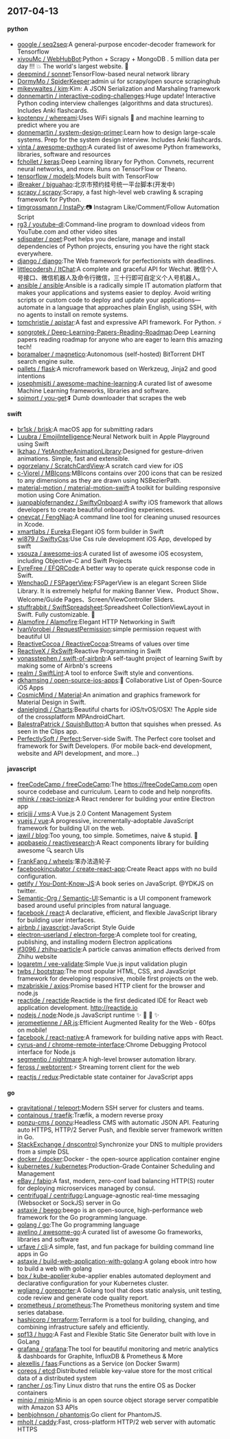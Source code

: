 ## 2017-04-13

#### python
* [google / seq2seq](https://github.com/google/seq2seq):A general-purpose encoder-decoder framework for Tensorflow
* [xiyouMc / WebHubBot](https://github.com/xiyouMc/WebHubBot):Python + Scrapy + MongoDB . 5 million data per day !!! 💥 The world's largest website. 🔞
* [deepmind / sonnet](https://github.com/deepmind/sonnet):TensorFlow-based neural network library
* [DormyMo / SpiderKeeper](https://github.com/DormyMo/SpiderKeeper):admin ui for scrapy/open source scrapinghub
* [mikeywaites / kim](https://github.com/mikeywaites/kim):Kim: A JSON Serialization and Marshaling framework
* [donnemartin / interactive-coding-challenges](https://github.com/donnemartin/interactive-coding-challenges):Huge update! Interactive Python coding interview challenges (algorithms and data structures). Includes Anki flashcards.
* [kootenpv / whereami](https://github.com/kootenpv/whereami):Uses WiFi signals 📶 and machine learning to predict where you are
* [donnemartin / system-design-primer](https://github.com/donnemartin/system-design-primer):Learn how to design large-scale systems. Prep for the system design interview. Includes Anki flashcards.
* [vinta / awesome-python](https://github.com/vinta/awesome-python):A curated list of awesome Python frameworks, libraries, software and resources
* [fchollet / keras](https://github.com/fchollet/keras):Deep Learning library for Python. Convnets, recurrent neural networks, and more. Runs on TensorFlow or Theano.
* [tensorflow / models](https://github.com/tensorflow/models):Models built with TensorFlow
* [iBreaker / bjguahao](https://github.com/iBreaker/bjguahao):北京市预约挂号统一平台脚本(开发中)
* [scrapy / scrapy](https://github.com/scrapy/scrapy):Scrapy, a fast high-level web crawling & scraping framework for Python.
* [timgrossmann / InstaPy](https://github.com/timgrossmann/InstaPy):📷 Instagram Like/Comment/Follow Automation Script
* [rg3 / youtube-dl](https://github.com/rg3/youtube-dl):Command-line program to download videos from YouTube.com and other video sites
* [sdispater / poet](https://github.com/sdispater/poet):Poet helps you declare, manage and install dependencies of Python projects, ensuring you have the right stack everywhere.
* [django / django](https://github.com/django/django):The Web framework for perfectionists with deadlines.
* [littlecodersh / ItChat](https://github.com/littlecodersh/ItChat):A complete and graceful API for Wechat. 微信个人号接口、微信机器人及命令行微信，三十行即可自定义个人号机器人。
* [ansible / ansible](https://github.com/ansible/ansible):Ansible is a radically simple IT automation platform that makes your applications and systems easier to deploy. Avoid writing scripts or custom code to deploy and update your applications— automate in a language that approaches plain English, using SSH, with no agents to install on remote systems.
* [tomchristie / apistar](https://github.com/tomchristie/apistar):A fast and expressive API framework. For Python. ⚡️
* [songrotek / Deep-Learning-Papers-Reading-Roadmap](https://github.com/songrotek/Deep-Learning-Papers-Reading-Roadmap):Deep Learning papers reading roadmap for anyone who are eager to learn this amazing tech!
* [boramalper / magnetico](https://github.com/boramalper/magnetico):Autonomous (self-hosted) BitTorrent DHT search engine suite.
* [pallets / flask](https://github.com/pallets/flask):A microframework based on Werkzeug, Jinja2 and good intentions
* [josephmisiti / awesome-machine-learning](https://github.com/josephmisiti/awesome-machine-learning):A curated list of awesome Machine Learning frameworks, libraries and software.
* [soimort / you-get](https://github.com/soimort/you-get):⏬ Dumb downloader that scrapes the web

#### swift
* [br1sk / brisk](https://github.com/br1sk/brisk):A macOS app for submitting radars
* [Luubra / EmojiIntelligence](https://github.com/Luubra/EmojiIntelligence):Neural Network built in Apple Playground using Swift
* [lkzhao / YetAnotherAnimationLibrary](https://github.com/lkzhao/YetAnotherAnimationLibrary):Designed for gesture-driven animations. Simple, fast and extensible.
* [pgorzelany / ScratchCardView](https://github.com/pgorzelany/ScratchCardView):A scratch card view for iOS
* [c-Viorel / MBIcons](https://github.com/c-Viorel/MBIcons):MBIcons contains over 200 icons that can be resized to any dimensions as they are drawn using NSBezierPath.
* [material-motion / material-motion-swift](https://github.com/material-motion/material-motion-swift):A toolkit for building responsive motion using Core Animation.
* [juanpablofernandez / SwiftyOnboard](https://github.com/juanpablofernandez/SwiftyOnboard):A swifty iOS framework that allows developers to create beautiful onboarding experiences.
* [onevcat / FengNiao](https://github.com/onevcat/FengNiao):A command line tool for cleaning unused resources in Xcode.
* [xmartlabs / Eureka](https://github.com/xmartlabs/Eureka):Elegant iOS form builder in Swift
* [wl879 / SwiftyCss](https://github.com/wl879/SwiftyCss):Use Css rule development iOS App, developed by swift
* [vsouza / awesome-ios](https://github.com/vsouza/awesome-ios):A curated list of awesome iOS ecosystem, including Objective-C and Swift Projects
* [EyreFree / EFQRCode](https://github.com/EyreFree/EFQRCode):A better way to operate quick response code in Swift.
* [WenchaoD / FSPagerView](https://github.com/WenchaoD/FSPagerView):FSPagerView is an elegant Screen Slide Library. It is extremely helpful for making Banner View、Product Show、Welcome/Guide Pages、Screen/ViewController Sliders.
* [stuffrabbit / SwiftSpreadsheet](https://github.com/stuffrabbit/SwiftSpreadsheet):Spreadsheet CollectionViewLayout in Swift. Fully customizable. 🔶
* [Alamofire / Alamofire](https://github.com/Alamofire/Alamofire):Elegant HTTP Networking in Swift
* [IvanVorobei / RequestPermission](https://github.com/IvanVorobei/RequestPermission):simple permission request with beautiful UI
* [ReactiveCocoa / ReactiveCocoa](https://github.com/ReactiveCocoa/ReactiveCocoa):Streams of values over time
* [ReactiveX / RxSwift](https://github.com/ReactiveX/RxSwift):Reactive Programming in Swift
* [yonasstephen / swift-of-airbnb](https://github.com/yonasstephen/swift-of-airbnb):A self-taught project of learning Swift by making some of Airbnb's screens
* [realm / SwiftLint](https://github.com/realm/SwiftLint):A tool to enforce Swift style and conventions.
* [dkhamsing / open-source-ios-apps](https://github.com/dkhamsing/open-source-ios-apps):📱 Collaborative List of Open-Source iOS Apps
* [CosmicMind / Material](https://github.com/CosmicMind/Material):An animation and graphics framework for Material Design in Swift.
* [danielgindi / Charts](https://github.com/danielgindi/Charts):Beautiful charts for iOS/tvOS/OSX! The Apple side of the crossplatform MPAndroidChart.
* [BalestraPatrick / SquishButton](https://github.com/BalestraPatrick/SquishButton):A button that squishes when pressed. As seen in the Clips app.
* [PerfectlySoft / Perfect](https://github.com/PerfectlySoft/Perfect):Server-side Swift. The Perfect core toolset and framework for Swift Developers. (For mobile back-end development, website and API development, and more…)

#### javascript
* [freeCodeCamp / freeCodeCamp](https://github.com/freeCodeCamp/freeCodeCamp):The https://freeCodeCamp.com open source codebase and curriculum. Learn to code and help nonprofits.
* [mhink / react-ionize](https://github.com/mhink/react-ionize):A React renderer for building your entire Electron app
* [ericjjj / vms](https://github.com/ericjjj/vms):A Vue.js 2.0 Content Management System
* [vuejs / vue](https://github.com/vuejs/vue):A progressive, incrementally-adoptable JavaScript framework for building UI on the web.
* [jawil / blog](https://github.com/jawil/blog):Too young, too simple. Sometimes, naive & stupid. 🐌
* [appbaseio / reactivesearch](https://github.com/appbaseio/reactivesearch):A React components library for building awesome 🔍 search UIs
* [FrankFang / wheels](https://github.com/FrankFang/wheels):笨办法造轮子
* [facebookincubator / create-react-app](https://github.com/facebookincubator/create-react-app):Create React apps with no build configuration.
* [getify / You-Dont-Know-JS](https://github.com/getify/You-Dont-Know-JS):A book series on JavaScript. @YDKJS on twitter.
* [Semantic-Org / Semantic-UI](https://github.com/Semantic-Org/Semantic-UI):Semantic is a UI component framework based around useful principles from natural language.
* [facebook / react](https://github.com/facebook/react):A declarative, efficient, and flexible JavaScript library for building user interfaces.
* [airbnb / javascript](https://github.com/airbnb/javascript):JavaScript Style Guide
* [electron-userland / electron-forge](https://github.com/electron-userland/electron-forge):A complete tool for creating, publishing, and installing modern Electron applications
* [jf3096 / zhihu-particle](https://github.com/jf3096/zhihu-particle):A particle canvas animation effects derived from Zhihu website
* [logaretm / vee-validate](https://github.com/logaretm/vee-validate):Simple Vue.js input validation plugin
* [twbs / bootstrap](https://github.com/twbs/bootstrap):The most popular HTML, CSS, and JavaScript framework for developing responsive, mobile first projects on the web.
* [mzabriskie / axios](https://github.com/mzabriskie/axios):Promise based HTTP client for the browser and node.js
* [reactide / reactide](https://github.com/reactide/reactide):Reactide is the first dedicated IDE for React web application development. http://reactide.io
* [nodejs / node](https://github.com/nodejs/node):Node.js JavaScript runtime ✨ 🐢 🚀 ✨
* [jeromeetienne / AR.js](https://github.com/jeromeetienne/AR.js):Efficient Augmented Reality for the Web - 60fps on mobile!
* [facebook / react-native](https://github.com/facebook/react-native):A framework for building native apps with React.
* [cyrus-and / chrome-remote-interface](https://github.com/cyrus-and/chrome-remote-interface):Chrome Debugging Protocol interface for Node.js
* [segmentio / nightmare](https://github.com/segmentio/nightmare):A high-level browser automation library.
* [feross / webtorrent](https://github.com/feross/webtorrent):⚡️ Streaming torrent client for the web
* [reactjs / redux](https://github.com/reactjs/redux):Predictable state container for JavaScript apps

#### go
* [gravitational / teleport](https://github.com/gravitational/teleport):Modern SSH server for clusters and teams.
* [containous / traefik](https://github.com/containous/traefik):Træfik, a modern reverse proxy
* [ponzu-cms / ponzu](https://github.com/ponzu-cms/ponzu):Headless CMS with automatic JSON API. Featuring auto HTTPS, HTTP/2 Server Push, and flexible server framework written in Go.
* [StackExchange / dnscontrol](https://github.com/StackExchange/dnscontrol):Synchronize your DNS to multiple providers from a simple DSL
* [docker / docker](https://github.com/docker/docker):Docker - the open-source application container engine
* [kubernetes / kubernetes](https://github.com/kubernetes/kubernetes):Production-Grade Container Scheduling and Management
* [eBay / fabio](https://github.com/eBay/fabio):A fast, modern, zero-conf load balancing HTTP(S) router for deploying microservices managed by consul.
* [centrifugal / centrifugo](https://github.com/centrifugal/centrifugo):Language-agnostic real-time messaging (Websocket or SockJS) server in Go
* [astaxie / beego](https://github.com/astaxie/beego):beego is an open-source, high-performance web framework for the Go programming language.
* [golang / go](https://github.com/golang/go):The Go programming language
* [avelino / awesome-go](https://github.com/avelino/awesome-go):A curated list of awesome Go frameworks, libraries and software
* [urfave / cli](https://github.com/urfave/cli):A simple, fast, and fun package for building command line apps in Go
* [astaxie / build-web-application-with-golang](https://github.com/astaxie/build-web-application-with-golang):A golang ebook intro how to build a web with golang
* [box / kube-applier](https://github.com/box/kube-applier):kube-applier enables automated deployment and declarative configuration for your Kubernetes cluster.
* [wgliang / goreporter](https://github.com/wgliang/goreporter):A Golang tool that does static analysis, unit testing, code review and generate code quality report.
* [prometheus / prometheus](https://github.com/prometheus/prometheus):The Prometheus monitoring system and time series database.
* [hashicorp / terraform](https://github.com/hashicorp/terraform):Terraform is a tool for building, changing, and combining infrastructure safely and efficiently.
* [spf13 / hugo](https://github.com/spf13/hugo):A Fast and Flexible Static Site Generator built with love in GoLang
* [grafana / grafana](https://github.com/grafana/grafana):The tool for beautiful monitoring and metric analytics & dashboards for Graphite, InfluxDB & Prometheus & More
* [alexellis / faas](https://github.com/alexellis/faas):Functions as a Service (on Docker Swarm)
* [coreos / etcd](https://github.com/coreos/etcd):Distributed reliable key-value store for the most critical data of a distributed system
* [rancher / os](https://github.com/rancher/os):Tiny Linux distro that runs the entire OS as Docker containers
* [minio / minio](https://github.com/minio/minio):Minio is an open source object storage server compatible with Amazon S3 APIs
* [benbjohnson / phantomjs](https://github.com/benbjohnson/phantomjs):Go client for PhantomJS.
* [mholt / caddy](https://github.com/mholt/caddy):Fast, cross-platform HTTP/2 web server with automatic HTTPS
